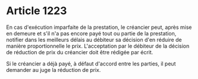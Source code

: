 # Article 1223

En cas d'exécution imparfaite de la prestation, le créancier peut, après mise en demeure et s'il n'a pas encore payé tout ou partie de la prestation, notifier dans les meilleurs délais au débiteur sa décision d'en réduire de manière proportionnelle le prix. L'acceptation par le débiteur de la décision de réduction de prix du créancier doit être rédigée par écrit.

Si le créancier a déjà payé, à défaut d'accord entre les parties, il peut demander au juge la réduction de prix.
